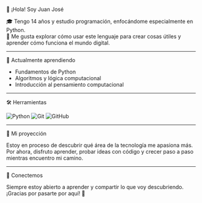 👋 ¡Hola! Soy Juan José

🎓 Tengo 14 años y estudio programación, enfocándome especialmente en Python.  
🐍 Me gusta explorar cómo usar este lenguaje para crear cosas útiles y aprender cómo funciona el mundo digital.

---

🧠 Actualmente aprendiendo

- Fundamentos de Python  
- Algoritmos y lógica computacional  
- Introducción al pensamiento computacional  

---

🛠️ Herramientas

![Python](https://img.shields.io/badge/Python-3776AB?logo=python&logoColor=white)
![Git](https://img.shields.io/badge/Control-Git-orange?logo=git&logoColor=white)
![GitHub](https://img.shields.io/badge/Repositorio-GitHub-black?logo=github)

---

🎯 Mi proyección

Estoy en proceso de descubrir qué área de la tecnología me apasiona más.  
Por ahora, disfruto aprender, probar ideas con código y crecer paso a paso mientras encuentro mi camino.

---

🤝 Conectemos

Siempre estoy abierto a aprender y compartir lo que voy descubriendo.  
¡Gracias por pasarte por aquí! 🙌